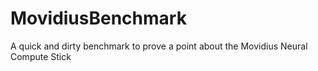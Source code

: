# MovidiusBenchmark
A quick and dirty benchmark to prove a point about the Movidius Neural Compute Stick
